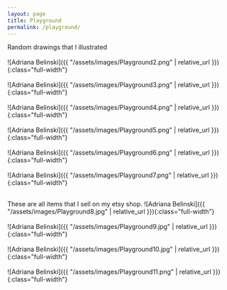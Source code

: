 ```yaml
---
layout: page
title: Playground
permalink: /playground/
---
```


Random drawings that I illustrated
<br><br>
![Adriana Belinski]({{ "/assets/images/Playground2.png" | relative_url }}){:class="full-width"}
<br><br>
![Adriana Belinski]({{ "/assets/images/Playground3.png" | relative_url }}){:class="full-width"}
<br><br>
![Adriana Belinski]({{ "/assets/images/Playground4.png" | relative_url }}){:class="full-width"}
<br><br>
![Adriana Belinski]({{ "/assets/images/Playground5.png" | relative_url }}){:class="full-width"}
<br><br>
![Adriana Belinski]({{ "/assets/images/Playground6.png" | relative_url }}){:class="full-width"}
<br><br>
![Adriana Belinski]({{ "/assets/images/Playground7.png" | relative_url }}){:class="full-width"}
<br><br>

These are all items that I sell on my etsy shop.
![Adriana Belinski]({{ "/assets/images/Playground8.jpg" | relative_url }}){:class="full-width"}
<br><br>
![Adriana Belinski]({{ "/assets/images/Playground9.jpg" | relative_url }}){:class="full-width"}
<br><br>
![Adriana Belinski]({{ "/assets/images/Playground10.jpg" | relative_url }}){:class="full-width"}
<br><br>
![Adriana Belinski]({{ "/assets/images/Playground11.png" | relative_url }}){:class="full-width"}
<br><br>
